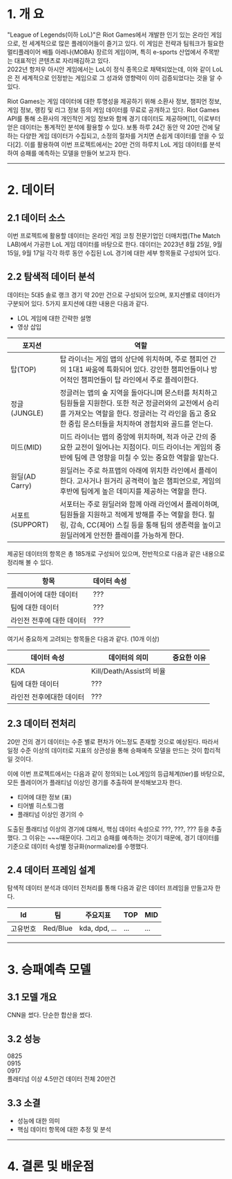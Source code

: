 # 1. 개 요
<!--League of Lengend(이하 LoL)는 전 세계에서 즐기는 대표적인 컴퓨터 게임이다. 
LoL은 e-sports 산업에서 대표적인 콘텐츠로 자리매김 하고 있으며, 2022년 항저우 아시안 게임에서는 정식 종목으로 채택될 만큼 그 영향력은 이미 검증되어 있는 사실이다. 

LoL을 개발한 Riot Games는 비단 게임 자체의 재미뿐만 아니라 분석할 수 있는 데이터를 무료로 공개하고 있다. 
Riot Games API에서는 LoL 소환사의 개인적인 게임 정보와 더불어 경기 데이터까지 제공한다[1]. 
통계적으로 하루 24시간 동안 수집되는 경기 수는 약 20만 건에 달하며, 소정의 절차를 거치면 손쉽게 얻을 수 있다[2].

이번 프로젝트에서는 20만 건의 하루치 LOL 게임 데이터를 분석하여 승패를 예측하는 모델을 만들어 보고자 한다.-->

"League of Legends(이하 LoL)"은 Riot Games에서 개발한 인기 있는 온라인 게임으로, 전 세계적으로 많은 플레이어들이 즐기고 있다. 
이 게임은 전략과 팀워크가 필요한 멀티플레이어 배틀 아레나(MOBA) 장르의 게임이며, 특히 e-sports 산업에서 주목받는 대표적인 콘텐츠로 자리매김하고 있다. <br>
2022년 항저우 아시안 게임에서는 LoL이 정식 종목으로 채택되었는데, 이와 같이 LoL은 전 세계적으로 인정받는 게임으로 그 성과와 영향력이 이미 검증되었다는 것을 알 수 있다.

Riot Games는 게임 데이터에 대한 투명성을 제공하기 위해 소환사 정보, 챔피언 정보, 게임 정보, 랭킹 및 리그 정보 등의 게임 데이터를 무료로 공개하고 있다. 
Riot Games API를 통해 소환사의 개인적인 게임 정보와 함께 경기 데이터도 제공하며[1], 이로부터 얻은 데이터는 통계적인 분석에 활용할 수 있다. 
보통 하루 24간 동안 약 20만 건에 달하는 다양한 게임 데이터가 수집되고, 소정의 절차를 거치면 손쉽게 데이터를 얻을 수 있다[2].
이를 활용하여 이번 프로젝트에서는 20만 건의 하루치 LoL 게임 데이터를 분석하여 승패를 예측하는 모델을 만들어 보고자 한다.
<hr>


# 2. 데이터

## 2.1 데이터 소스
이번 프로젝트에 활용할 데이터는 온라인 게임 코칭 전문기업인 더매치랩(The Match LAB)에서 가공한 LoL 게임 데이터를 바탕으로 한다. 
데이터는 2023년 8월 25일, 9월 15일, 9월 17일 각각 하루 동안 수집된 LoL 경기에 대한 세부 항목들로 구성되어 있다.

## 2.2 탐색적 데이터 분석
데이터는 5대5 솔로 랭크 경기 약 20만 건으로 구성되어 있으며, 포지션별로 데이터가 구분되어 있다. 
5가지 포지션에 대한 내용은 다음과 같다.

* LOL 게임에 대한 간략한 설명
* 영상 삽입
  

| 포지션    |역할|
|--------|---|
| 탑(TOP) | 탑 라이너는 게임 맵의 상단에 위치하며, 주로 챔피언 간의 1대1 싸움에 특화되어 있다. 강인한 챔피언들이나 방어적인 챔피언들이 탑 라인에서 주로 플레이한다. |
| 정글(JUNGLE) | 정글러는 맵의 숲 지역을 돌아다니며 몬스터를 처치하고 팀원들을 지원한다. 또한 적군 정글러와의 교전에서 승리를 가져오는 역할을 한다. 정글러는 각 라인을 돕고 중요한 중립 몬스터들을 처치하여 경험치와 골드를 얻는다. |
| 미드(MID) | 미드 라이너는 맵의 중앙에 위치하며, 적과 아군 간의 중요한 교전이 일어나는 지점이다. 미드 라이너는 게임의 중반에 팀에 큰 영향을 미칠 수 있는 중요한 역할을 맡는다. |
| 원딜(AD Carry) | 원딜러는 주로 하프맵의 아래에 위치한 라인에서 플레이한다. 고사거나 원거리 공격력이 높은 챔피언으로, 게임의 후반에 팀에게 높은 데미지를 제공하는 역할을 한다. |
| 서포트(SUPPORT) | 서포터는 주로 원딜러와 함께 아래 라인에서 플레이하며, 팀원들을 지원하고 적에게 방해를 주는 역할을 한다. 힐링, 감속, CC(제어) 스킬 등을 통해 팀의 생존력을 높이고 원딜러에게 안전한 플레이를 가능하게 한다. |

제공된 데이터의 항목은 총 185개로 구성되어 있으며, 전반적으로 다음과 같은 내용으로 정리해 볼 수 있다.

| 항목             | 데이터 속성 |
|----------------|--------|
| 플레이어에 대한 데이터   | ???    |
| 팀에 대한 데이터      | ???    |
| 라인전 전후에 대한 데이터 |???|

여기서 중요하게 고려되는 항목들은 다음과 같다. (10개 이상)

| 데이터 속성 | 데이터의 의미     | 중요한 이유 |
|-------|-------------|--------|
| KDA   | Kill/Death/Assist의 비율 |
| 팀에 대한 데이터 | ???         |
| 라인전 전후에대한 데이터 | ???         |

## 2.3 데이터 전처리
20만 건의 경기 데이터는 수준 별로 편차가 어느정도 존재할 것으로 예상된다. 
따라서 일정 수준 이상의 데이터로 지표의 상관성을 통해 승패예측 모델을 만드는 것이 합리적일 것이다.

이에 이번 프로젝트에서는 다음과 같이 정의되는 LoL게임의 등급체계(tier)를 바탕으로, 모든 플레이어가 플래티넘 이상인 경기를 추출하여 분석해보고자 한다.

* 티어에 대한 정보 (표)
* 티어별 히스토그램
* 플래티넘 이상인 경기의 수

도출된 플래티넘 이상의 경기에 대해서, 핵심 데이터 속성으로 ???, ???, ??? 등을 추출했다. 
그 이유는 ~~~때문이다. 
그리고 승패를 예측하는 것이기 때문에, 경기 데이터를 기준으로 데이터 속성별 정규화(normalize)를 수행했다. 

## 2.4 데이터 프레임 설계
탐색적 데이터 분석과 데이터 전처리를 통해 다음과 같은 데이터 프레임을 만들고자 한다.

| Id  | 팀  | 주요지표 | TOP |MID|
|-----|-----|---------|-----|---|
| 고유번호 | Red/Blue | kda, dpd, ...| ... |...|
<hr>

# 3. 승패예측 모델

## 3.1 모델 개요
CNN을 썼다. 단순한 합산을 썼다.

## 3.2 성능
0825 <br>
0915 <br>
0917 <br>
플래티넘 이상 4.5만건
데이터 전체 20만건

## 3.3 소결
* 성능에 대한 의미
* 핵심 데이터 항목에 대한 추정 및 분석
<hr>

# 4. 결론 및 배운점


